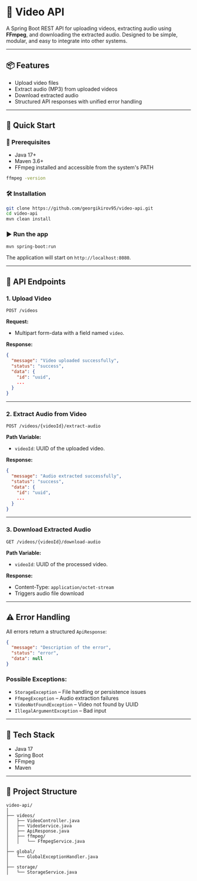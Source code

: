 # 🎥 Video API

A Spring Boot REST API for uploading videos, extracting audio using **FFmpeg**, and downloading the extracted audio. Designed to be simple, modular, and easy to integrate into other systems.

---

## 📦 Features

- Upload video files
- Extract audio (MP3) from uploaded videos
- Download extracted audio
- Structured API responses with unified error handling

---

## 🚀 Quick Start

### 🔧 Prerequisites

- Java 17+
- Maven 3.6+
- FFmpeg installed and accessible from the system's PATH

```bash
ffmpeg -version
```

### 🛠️ Installation

```bash
git clone https://github.com/georgikirov95/video-api.git
cd video-api
mvn clean install
```

### ▶️ Run the app

```bash
mvn spring-boot:run
```

The application will start on `http://localhost:8080`.

---

## 📂 API Endpoints

### 1. Upload Video

```http
POST /videos
```

**Request:**
- Multipart form-data with a field named `video`.

**Response:**
```json
{
  "message": "Video uploaded successfully",
  "status": "success",
  "data": {
    "id": "uuid",
    ...
  }
}
```

---

### 2. Extract Audio from Video

```http
POST /videos/{videoId}/extract-audio
```

**Path Variable:**
- `videoId`: UUID of the uploaded video.

**Response:**
```json
{
  "message": "Audio extracted successfully",
  "status": "success",
  "data": {
    "id": "uuid",
    ...
  }
}
```

---

### 3. Download Extracted Audio

```http
GET /videos/{videoId}/download-audio
```

**Path Variable:**
- `videoId`: UUID of the processed video.

**Response:**
- Content-Type: `application/octet-stream`
- Triggers audio file download

---

## ⚠️ Error Handling

All errors return a structured `ApiResponse`:

```json
{
  "message": "Description of the error",
  "status": "error",
  "data": null
}
```

### Possible Exceptions:
- `StorageException` – File handling or persistence issues
- `FfmpegException` – Audio extraction failures
- `VideoNotFoundException` – Video not found by UUID
- `IllegalArgumentException` – Bad input

---

## 🧰 Tech Stack

- Java 17
- Spring Boot
- FFmpeg
- Maven

---

## 📁 Project Structure

```
video-api/
│
├── videos/
│   ├── VideoController.java
│   ├── VideoService.java
│   ├── ApiResponse.java
│   ├── ffmpeg/
│   │   └── FfmpegService.java
│
├── global/
│   └── GlobalExceptionHandler.java
│
├── storage/
│   └── StorageService.java
```